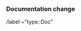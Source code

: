 ### Documentation change

<!-- Use this for anything documentation related, from issues with the readme to a wiki addition.
 Please reference the existing documentation if proposing a change -->

/label ~"type::Doc"
